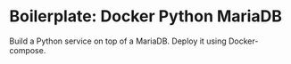# Boilerplate: Docker Python MariaDB

Build a Python service on top of a MariaDB. Deploy it using Docker-compose.